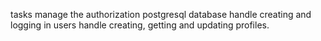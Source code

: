 tasks
manage the authorization postgresql database
handle creating and logging in users
handle creating, getting and updating profiles.